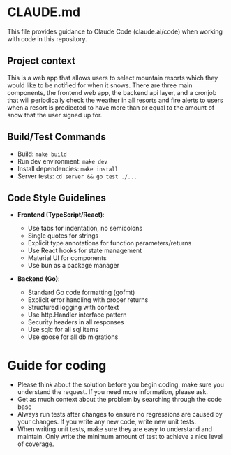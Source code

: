 # CLAUDE.md

This file provides guidance to Claude Code (claude.ai/code) when working with code in this repository.

## Project context
This is a web app that allows users to select mountain resorts which they would like to be notified for when it snows. There are three main components, the frontend web app, the backend api layer, and a cronjob that will periodically check the weather in all resorts and fire alerts to users when a resort is prediected to have more than or equal to the amount of snow that the user signed up for. 

## Build/Test Commands
- Build: `make build`
- Run dev environment: `make dev`
- Install dependencies: `make install`
- Server tests: `cd server && go test ./...`

## Code Style Guidelines
- **Frontend (TypeScript/React)**:
  - Use tabs for indentation, no semicolons
  - Single quotes for strings
  - Explicit type annotations for function parameters/returns
  - Use React hooks for state management
  - Material UI for components
  - Use bun as a package manager

- **Backend (Go)**:
  - Standard Go code formatting (gofmt)
  - Explicit error handling with proper returns
  - Structured logging with context
  - Use http.Handler interface pattern
  - Security headers in all responses
  - Use sqlc for all sql items
  - Use goose for all db migrations

# Guide for coding
  - Please think about the solution before you begin coding, make sure you understand the request. If you need more information, please ask.
  - Get as much context about the problem by searching through the code base
  - Always run tests after changes to ensure no regressions are caused by your changes. If you write any new code, write new unit tests. 
  - When writing unit tests, make sure they are easy to understand and maintain. Only write the minimum amount of test to achieve a nice level of coverage.